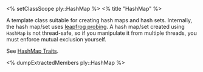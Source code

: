 <% setClassScope ply::HashMap %>
<% title "HashMap" %>

A template class suitable for creating hash maps and hash sets. Internally, the hash map/set uses [leapfrog probing](https://preshing.com/20160314/leapfrog-probing/). A hash map/set created using `HashMap` is not thread-safe, so if you manipulate it from multiple threads, you must enforce mutual exclusion yourself.

See [HashMap Traits](HashMapTraits).

<% dumpExtractedMembers ply::HashMap %>
